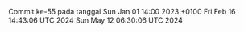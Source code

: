 Commit ke-55 pada tanggal Sun Jan 01 14:00 2023 +0100
Fri Feb 16 14:43:06 UTC 2024
Sun May 12 06:30:06 UTC 2024
